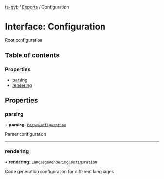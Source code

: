 [ts-gyb](../README.md) / [Exports](../modules.md) / Configuration

# Interface: Configuration

Root configuration

## Table of contents

### Properties

- [parsing](Configuration.md#parsing)
- [rendering](Configuration.md#rendering)

## Properties

### parsing

• **parsing**: [`ParseConfiguration`](ParseConfiguration.md)

Parser configuration

___

### rendering

• **rendering**: [`LanguageRenderingConfiguration`](LanguageRenderingConfiguration.md)

Code generation configuration for different languages
